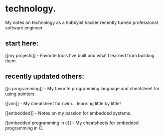 # technology.

My notes on technology as a hobbyist hacker recently turned professional software engineer.

## start here:

[[my projects]] - Favorite tools I've built and what I learned from building them.

## recently updated others:

[[c programming]] - My favorite programming language and cheatsheet for using pointers.

[[vim]] - My cheatsheet for nvim... learning little by little!

[[embedded]] - Notes on my passion for embedded systems.

[[embedded programming in c]] - My cheatsheets for embedded programming in C.